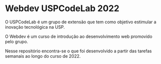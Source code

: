 # Webdev USPCodeLab 2022

O USPCodeLab é um grupo de extensão que tem como objetivo estimular a inovação tecnológica na USP.

O Webdev é um curso de introdução ao desenvolvimento web promovido pelo grupo.

Nesse repositório encontra-se o que foi desenvolvido a partir das tarefas semanais ao longo do curso de 2022.